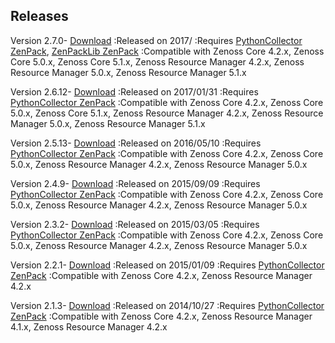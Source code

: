 
Releases
--------

Version 2.7.0- <a class="external" href="http://wiki.zenoss.org/download/zenpacks/ZenPacks.zenoss.Microsoft.Windows/2.7.0/ZenPacks.zenoss.Microsoft.Windows-2.7.0.egg" rel="nofollow">Download</a>
:Released on 2017/
:Requires <a href="/product/zenpacks/pythoncollector" title="ZenPack:PythonCollector">PythonCollector ZenPack</a>, <a href="/product/zenpacks/zenpacklib" title="ZenPack:ZenPackLib">ZenPackLib ZenPack</a>
:Compatible with Zenoss Core 4.2.x, Zenoss Core 5.0.x, Zenoss Core 5.1.x, Zenoss Resource Manager 4.2.x, Zenoss Resource Manager 5.0.x, Zenoss Resource Manager 5.1.x

Version 2.6.12- <a class="external" href="http://wiki.zenoss.org/download/zenpacks/ZenPacks.zenoss.Microsoft.Windows/2.6.12/ZenPacks.zenoss.Microsoft.Windows-2.6.12.egg" rel="nofollow">Download</a>
:Released on 2017/01/31
:Requires <a href="/product/zenpacks/pythoncollector" title="ZenPack:PythonCollector">PythonCollector ZenPack</a>
:Compatible with Zenoss Core 4.2.x, Zenoss Core 5.0.x, Zenoss Core 5.1.x, Zenoss Resource Manager 4.2.x, Zenoss Resource Manager 5.0.x, Zenoss Resource Manager 5.1.x

Version 2.5.13- <a class="external" href="http://wiki.zenoss.org/download/zenpacks/ZenPacks.zenoss.Microsoft.Windows/2.5.13/ZenPacks.zenoss.Microsoft.Windows-2.5.13.egg" rel="nofollow">Download</a>
:Released on 2016/05/10
:Requires <a href="/product/zenpacks/pythoncollector" title="ZenPack:PythonCollector">PythonCollector ZenPack</a>
:Compatible with Zenoss Core 4.2.x, Zenoss Core 5.0.x, Zenoss Resource Manager 4.2.x, Zenoss Resource Manager 5.0.x

Version 2.4.9- <a class="external" href="http://wiki.zenoss.org/download/zenpacks/ZenPacks.zenoss.Microsoft.Windows/2.4.9/ZenPacks.zenoss.Microsoft.Windows-2.4.9.egg" rel="nofollow">Download</a>
:Released on 2015/09/09
:Requires <a href="/product/zenpacks/pythoncollector" title="ZenPack:PythonCollector">PythonCollector ZenPack</a>
:Compatible with Zenoss Core 4.2.x, Zenoss Core 5.0.x, Zenoss Resource Manager 4.2.x, Zenoss Resource Manager 5.0.x

Version 2.3.2- <a class="external" href="http://wiki.zenoss.org/download/zenpacks/ZenPacks.zenoss.Microsoft.Windows/2.3.2/ZenPacks.zenoss.Microsoft.Windows-2.3.2.egg" rel="nofollow">Download</a>
:Released on 2015/03/05
:Requires <a href="/product/zenpacks/pythoncollector" title="ZenPack:PythonCollector">PythonCollector ZenPack</a>
:Compatible with Zenoss Core 4.2.x, Zenoss Core 5.0.x, Zenoss Resource Manager 4.2.x, Zenoss Resource Manager 5.0.x

Version 2.2.1- <a class="external" href="http://wiki.zenoss.org/download/zenpacks/ZenPacks.zenoss.Microsoft.Windows/2.2.1/ZenPacks.zenoss.Microsoft.Windows-2.2.1.egg" rel="nofollow">Download</a>
:Released on 2015/01/09
:Requires <a href="/product/zenpacks/pythoncollector" title="ZenPack:PythonCollector">PythonCollector ZenPack</a>
:Compatible with Zenoss Core 4.2.x, Zenoss Resource Manager 4.2.x

Version 2.1.3- <a class="external" href="http://wiki.zenoss.org/download/zenpacks/ZenPacks.zenoss.Microsoft.Windows/2.1.3/ZenPacks.zenoss.Microsoft.Windows-2.1.3.egg" rel="nofollow">Download</a>
:Released on 2014/10/27
:Requires <a href="/product/zenpacks/pythoncollector" title="ZenPack:PythonCollector">PythonCollector ZenPack</a>
:Compatible with Zenoss Core 4.2.x, Zenoss Resource Manager 4.1.x, Zenoss Resource Manager 4.2.x
